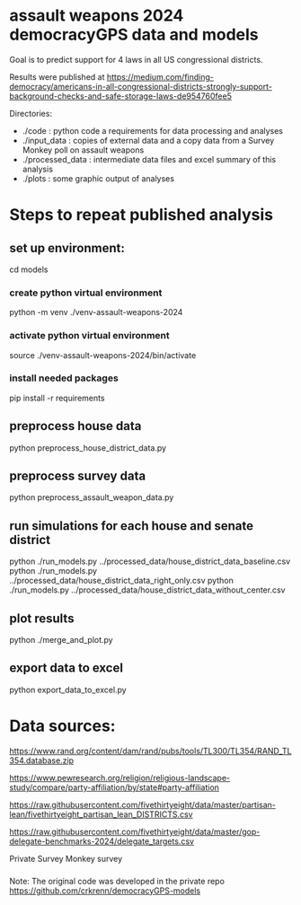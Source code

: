 # assault weapons 2024 democracyGPS data and models

Goal is to predict support for 4 laws in all US congressional districts.

Results were published at https://medium.com/finding-democracy/americans-in-all-congressional-districts-strongly-support-background-checks-and-safe-storage-laws-de954760fee5

Directories:
* ./code : python code a requirements for data processing and analyses
* ./input_data : copies of external data and a copy data from a
  Survey Monkey poll on assault weapons
* ./processed_data : intermediate data files and excel summary of this analysis
* ./plots : some graphic output of analyses

# Steps to repeat published analysis

## set up environment:
cd models
### create python virtual environment
python -m venv ./venv-assault-weapons-2024
### activate python virtual environment
source ./venv-assault-weapons-2024/bin/activate
### install needed packages
pip install -r requirements

## preprocess house data
python preprocess_house_district_data.py

## preprocess survey data
python preprocess_assault_weapon_data.py

## run simulations for each house and senate district
python ./run_models.py ../processed_data/house_district_data_baseline.csv
python ./run_models.py ../processed_data/house_district_data_right_only.csv
python ./run_models.py ../processed_data/house_district_data_without_center.csv

## plot results
python ./merge_and_plot.py

## export data to excel
python export_data_to_excel.py

# Data sources:
https://www.rand.org/content/dam/rand/pubs/tools/TL300/TL354/RAND_TL354.database.zip

https://www.pewresearch.org/religion/religious-landscape-study/compare/party-affiliation/by/state#party-affiliation

https://raw.githubusercontent.com/fivethirtyeight/data/master/partisan-lean/fivethirtyeight_partisan_lean_DISTRICTS.csv

https://raw.githubusercontent.com/fivethirtyeight/data/master/gop-delegate-benchmarks-2024/delegate_targets.csv

Private Survey Monkey survey

###
Note: The original code was developed in the private repo https://github.com/crkrenn/democracyGPS-models